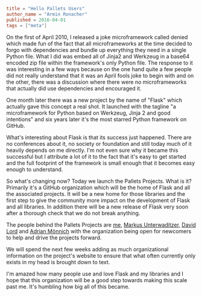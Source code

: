 ~~~~toml
title = "Hello Pallets Users"
author_name = "Armin Ronacher"
published = 2016-04-01
tags = ["meta"]
~~~~

On the first of April 2010, I released a joke microframework called denied
which made fun of the fact that all microframeworks at the time decided to
forgo with dependencies and bundle up everything they need in a single Python
file. What I did was embed all of Jinja2 and Werkzeug in a base64 encoded
zip file within the framework's only Python file. The response to it was
interesting in a few ways because on the one hand quite a few people did not
really understand that it was an April fools joke to begin with and on the
other, there was a discussion where there were no microframeworks that actually
did use dependencies and encouraged it.

One month later there was a new project by the name of "Flask" which actually
gave this concept a real shot. It launched with the tagline "a microframework
for Python based on Werkzeug, Jinja 2 and good intentions" and six years later
it's the most starred Python framework on GitHub.

What's interesting about Flask is that its success just happened. There are
no conferences about it, no society or foundation and still today much of it
heavily depends on me directly. I'm not even sure why it became this
successful but I attribute a lot of it to the fact that it's easy to get
started and the full footprint of the framework is small enough that it becomes
easy enough to understand.

So what's changing now? Today we launch the Pallets Projects. What is it?
Primarily it's a GitHub organization which will be the home of Flask and all
the associated projects. It will be a new home for those libraries and the
first step to give the community more impact on the development of Flask and
all libraries. In addition there will be a new release of Flask very soon
after a thorough check that we do not break anything.

The people behind the Pallets Projects are [me](../people/mitsuhiko.toml),
[Markus Unterwaditzer](../people/untitaker.toml), [David Lord](../people/davidism.toml)
and [Adrian Mönnich](../people/ThiefMaster.toml) with the organization
being open for newcomers to help and drive the projects forward.

We will spend the next few weeks adding as much organizational information on
the project's website to ensure that what often currently only exists in my
head is brought down to text.

I'm amazed how many people use and love Flask and my libraries and I hope that
this organization will be a good step towards making this scale past me. It's
humbling how big all of this became.
